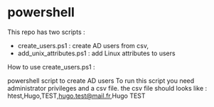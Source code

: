 # powershell

This repo has two scripts :

- create_users.ps1 : create AD users from csv,
- add_unix_attributes.ps1 : add Linux attributes to users


How to use create_users.ps1 :

powershell script to create AD users
To run this script you need administrator privileges and a csv file.
the csv file should looks like :
htest,Hugo,TEST,hugo.test@mail.fr,Hugo TEST

